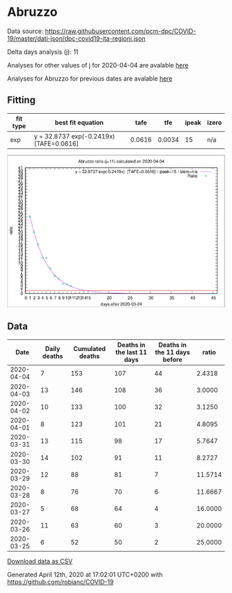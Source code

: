 # Abruzzo

Data source: https://raw.githubusercontent.com/pcm-dpc/COVID-19/master/dati-json/dpc-covid19-ita-regioni.json

Delta days analysis (j): 11

Analyses for other values of j for 2020-04-04 are avalable [here](../2020-04-04/README.md)

Analyses for Abruzzo for previous dates are avalable [here](../README.md)

## Fitting 
|fit type|best fit equation|tafe|tfe|ipeak|izero|
|-------|-----|--------|------|---|---|
|exp|y = 32.8737 exp(-0.2419x)  [TAFE=0.0616]|0.0616|0.0034|15|n/a|

![Plot](COVID-19_abruzzo_j11_2020-04-04.png)

## Data
|Date|Daily deaths|Cumulated deaths|Deaths in the last 11 days|Deaths in the 11 days before|ratio|
|----|----------|-----------|-------|--------------------|-----|
|2020-04-04|7|153|107|44|2.4318|
|2020-04-03|13|146|108|36|3.0000|
|2020-04-02|10|133|100|32|3.1250|
|2020-04-01|8|123|101|21|4.8095|
|2020-03-31|13|115|98|17|5.7647|
|2020-03-30|14|102|91|11|8.2727|
|2020-03-29|12|88|81|7|11.5714|
|2020-03-28|8|76|70|6|11.6667|
|2020-03-27|5|68|64|4|16.0000|
|2020-03-26|11|63|60|3|20.0000|
|2020-03-25|6|52|50|2|25.0000|

[Download data as CSV](COVID-19_abruzzo_j11_2020-04-04.csv)

Generated April 12th, 2020 at 17:02:01 UTC+0200 with https://github.com/robianc/COVID-19
